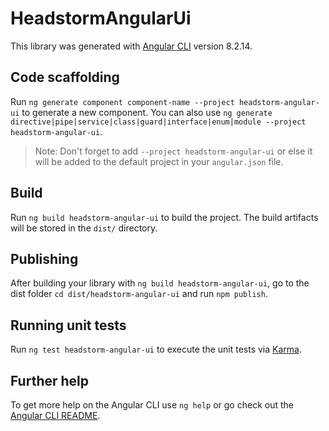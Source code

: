 # HeadstormAngularUi

This library was generated with [Angular CLI](https://github.com/angular/angular-cli) version 8.2.14.

## Code scaffolding

Run `ng generate component component-name --project headstorm-angular-ui` to generate a new component. You can also use `ng generate directive|pipe|service|class|guard|interface|enum|module --project headstorm-angular-ui`.
> Note: Don't forget to add `--project headstorm-angular-ui` or else it will be added to the default project in your `angular.json` file. 

## Build

Run `ng build headstorm-angular-ui` to build the project. The build artifacts will be stored in the `dist/` directory.

## Publishing

After building your library with `ng build headstorm-angular-ui`, go to the dist folder `cd dist/headstorm-angular-ui` and run `npm publish`.

## Running unit tests

Run `ng test headstorm-angular-ui` to execute the unit tests via [Karma](https://karma-runner.github.io).

## Further help

To get more help on the Angular CLI use `ng help` or go check out the [Angular CLI README](https://github.com/angular/angular-cli/blob/master/README.md).
